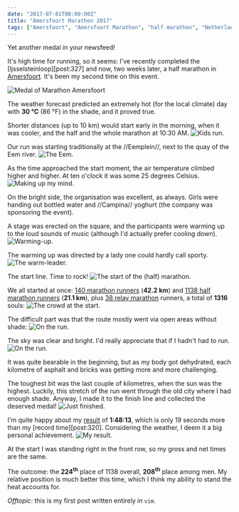 ```yaml
---
date: "2017-07-01T00:00:00Z"
title: "Amersfoort Marathon 2017"
tags: ["Amersfoort", "Amersfoort Marathon", "half marathon", "Netherlands", "running", "sport"]
---
```


Yet another medal in your newsfeed!

It's high time for running, so it seems: I've recently completed the [Ijsselsteinloop][post:327] and now, two weeks later, a half marathon in [Amersfoort](https://www.marathonamersfoort.nl/). It's been my second time on this event.

<!--more-->

![](img:1.bp.blogspot.com/-gyOp8RmGtVk/WVd5owtc6WI/AAAAAAAAqNE/5LQ5NUjPWmsK0X61e9L2E37tBAOt-xyYwCKgBGAs/s1600/dsc05357.picasaweb.jpg:a "Medal of Marathon Amersfoort")

The weather forecast predicted an extremely hot (for the local climate) day with **30 °C** (86 °F) in the shade, and it proved true.

Shorter distances (up to 10 km) would start early in the morning, when it was cooler, and the half and the whole marathon at 10:30 AM.
![](img:2.bp.blogspot.com/-wp24Ud3JgJs/WVd5o1iLT_I/AAAAAAAAqNE/uEuLQ0GxZoYv5HlwuY4k1Rv-0sY5Ce2cwCKgBGAs/s1600/20170618_092336.picasaweb.jpg:a "Kids run.")

Our run was starting traditionally at the //Eemplein//, next to the quay of the Eem river.
![](img:4.bp.blogspot.com/-wBXmiOPT5F0/WVd5o6liomI/AAAAAAAAqNE/vgneHIOyKEMMoPMwPOvOLh2V1Ahn3oklwCKgBGAs/s1600/20170618_093347.picasaweb.jpg:a "The Eem.")

As the time approached the start moment, the air temperature climbed higher and higher. At ten o'clock it was some 25 degrees Celsius.
![](img:2.bp.blogspot.com/-4tvkCBcY3SM/WVd5o1kUpdI/AAAAAAAAqNE/yoNDJ7Oo2-cGumHQCcr8bNGPgXpaoQFjgCKgBGAs/s1600/20170618_093418.picasaweb.jpg:a "Making up my mind.")

On the bright side, the organisation was excellent, as always. Girls were handing out bottled water and //Campina// yoghurt (the company was sponsoring the event).

A stage was erected on the square, and the participants were warming up to the loud sounds of music (although I'd actually prefer cooling down).
![](img:1.bp.blogspot.com/-FbRuomLnLGQ/WVd5o2DxhnI/AAAAAAAAqNE/MrA4JXlLjmoMButvo1UjQRFZ01hF5EPJQCKgBGAs/s1600/20170618_094847.picasaweb.jpg:a "Warming-up.")

The warming up was directed by a lady one could hardly call sporty.
![](img:3.bp.blogspot.com/-8VI3f-8V5i0/WVd5o-iqWfI/AAAAAAAAqNE/TJhcspr6uc0mfoEAFw8tUau-VTYh2feBwCKgBGAs/s1600/20170618_094858.picasaweb.jpg:a "The warm-leader.")

The start line. Time to rock!
![](img:2.bp.blogspot.com/-6cxARr5D9zU/WVd5ozQzhPI/AAAAAAAAqNE/kiGkDbURUJ0PRZ9nyYAOXhN3U_U0-Gx1wCKgBGAs/s1600/20170618_102619.picasaweb.jpg:a "The start of the (half) marathon.")

We all started at once: [140 marathon runners](https://results.sporthive.com/events/6280399465689907200/races/395733) (**42.2 km**) and [1138 half marathon runners](https://results.sporthive.com/events/6280399465689907200/races/395734) (**21.1 km**), plus [38 relay marathon](https://results.sporthive.com/events/6280399465689907200/races/414813) runners, a total of **1316** souls:
![](img:1.bp.blogspot.com/-iSQtI0ItWfo/WVd5o6PONDI/AAAAAAAAqNE/A5IL4EYoDUIWxNRmGdPUVSeyYKWbWrTjwCKgBGAs/s1600/20170618_102611.picasaweb.jpg:a "The crowd at the start.")

The difficult part was that the route mostly went via open areas without shade:
![](img:3.bp.blogspot.com/-FlkYfS9LTVQ/WVd5o-SjFQI/AAAAAAAAqNE/faJHEDi1kPE6i0mlJ4IztJ93tTI9irp4QCKgBGAs/s1600/20170618_110925.picasaweb.jpg:a "On the run.")

The sky was clear and bright. I'd really appreciate that if I hadn't had to run.
![](img:3.bp.blogspot.com/-2YmLQqGQks4/WVd5o086egI/AAAAAAAAqNE/I5F2xGXxPI865lkwnLEim-WMjke495OHwCKgBGAs/s1600/20170618_110929.picasaweb.jpg:a "On the run.")

It was quite bearable in the beginning, but as my body got dehydrated, each kilometre of asphalt and bricks was getting more and more challenging.

The toughest bit was the last couple of kilometres, when the sun was the highest. Luckily, this stretch of the run went through the old city where I had enough shade. Anyway, I made it to the finish line and collected the deserved medal!
![](img:3.bp.blogspot.com/-Uaj0gGABPog/WVd5o6TU6tI/AAAAAAAAqNE/EU9t0erDERoAIM9iVGzhvS1jAfWCJLeswCKgBGAs/s1600/20170618_122037.picasaweb.jpg:a "Just finished.")

I'm quite happy about my [result](https://results.sporthive.com/events/6280399465689907200/races/395734/bib/878) of **1:48:13**, which is only 19 seconds more than my [record time][post:320]. Considering the weather, I deem it a big personal achievement.
![](img:4.bp.blogspot.com/-nMFo5vRaEIE/WVeJHSlUWcI/AAAAAAAAqOM/Mx5M1bFY8QcT6nwI5BpW2fk6RGpzNuUdQCKgBGAs/s1600/marathon-amersfoort-2017-results.picasaweb.png:a "My result.")

At the start I was standing right in the front row, so my gross and net times are the same.

The outcome: the **224<sup>th</sup>** place of 1138 overall, **208<sup>th</sup>** place among men. My relative position is much better this time, which I think my ability to stand the heat accounts for.

*Offtopic:* this is my first post written entirely in `vim`.
